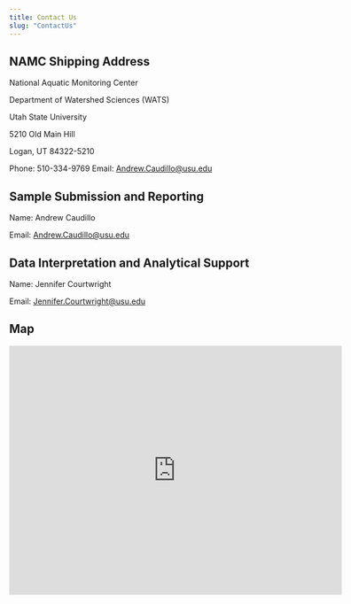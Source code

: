 ```yaml
---
title: Contact Us
slug: "ContactUs"
---
```


## NAMC Shipping Address

National Aquatic Monitoring Center

Department of Watershed Sciences (WATS)

Utah State University

5210 Old Main Hill

Logan, UT 84322-5210

Phone: 510-334-9769
Email: Andrew.Caudillo@usu.edu

## Sample Submission and Reporting

Name: Andrew Caudillo

Email: Andrew.Caudillo@usu.edu

## Data Interpretation and Analytical Support
Name: Jennifer Courtwright

Email: Jennifer.Courtwright@usu.edu

## Map

<iframe src="https://www.google.com/maps/embed?pb=!1m18!1m12!1m3!1d2976.956094787469!2d-111.81246318370825!3d41.74303987923304!2m3!1f0!2f0!3f0!3m2!1i1024!2i768!4f13.1!3m3!1m2!1s0x87547c2bae170c09%3A0xe44eef19a465f6c9!2sNational%20Aquatic%20Monitoring%20Center!5e0!3m2!1sen!2sca!4v1642022050744!5m2!1sen!2sca" width="600" height="450" style="border:0;" allowfullscreen="" loading="lazy"></iframe>
